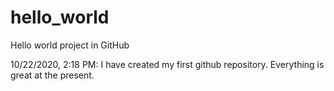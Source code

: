 # hello_world
Hello world project in GitHub

10/22/2020, 2:18 PM: I have created my first github repository. Everything is great at the present.
